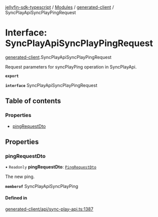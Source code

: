[jellyfin-sdk-typescript](../README.md) / [Modules](../modules.md) / [generated-client](../modules/generated_client.md) / SyncPlayApiSyncPlayPingRequest

# Interface: SyncPlayApiSyncPlayPingRequest

[generated-client](../modules/generated_client.md).SyncPlayApiSyncPlayPingRequest

Request parameters for syncPlayPing operation in SyncPlayApi.

**`export`**

**`interface`** SyncPlayApiSyncPlayPingRequest

## Table of contents

### Properties

- [pingRequestDto](generated_client.SyncPlayApiSyncPlayPingRequest.md#pingrequestdto)

## Properties

### pingRequestDto

• `Readonly` **pingRequestDto**: [`PingRequestDto`](generated_client.PingRequestDto.md)

The new ping.

**`memberof`** SyncPlayApiSyncPlayPing

#### Defined in

[generated-client/api/sync-play-api.ts:1387](https://github.com/thornbill/jellyfin-sdk-typescript/blob/c0c5b18/src/generated-client/api/sync-play-api.ts#L1387)
